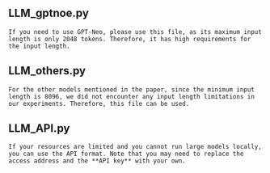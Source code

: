 ## LLM_gptnoe.py
    If you need to use GPT-Neo, please use this file, as its maximum input length is only 2048 tokens. Therefore, it has high requirements for the input length.

## LLM_others.py
    For the other models mentioned in the paper, since the minimum input length is 8096, we did not encounter any input length limitations in our experiments. Therefore, this file can be used.

## LLM_API.py
    If your resources are limited and you cannot run large models locally, you can use the API format. Note that you may need to replace the access address and the **API key** with your own.